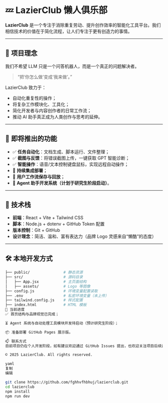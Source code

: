 # 💤 LazierClub 懒人俱乐部

**LazierClub** 是一个专注于消除重复劳动、提升创作效率的智能化工具平台。我们相信技术的价值在于简化流程，让人们专注于更有创造力的事情。

---

## 🧠 项目理念

我们不希望 LLM 只是一个问答机器人，而是一个真正的问题解决者。

> “把‘你怎么做’变成‘我来做’。”

LazierClub 致力于：
- 自动化重复性的操作；
- 将复杂工作模块化、工具化；
- 简化开发者与内容创作者的日常工作流；
- 推动 AI 助手真正成为人类创作与思考的延伸。

---

## 🚀 即将推出的功能

- ✅ **任务自动化**：文档生成、脚本运行、文件整理；
- ✅ **截图与反馈**：将错误截图上传，一键获取 GPT 智能诊断；
- ✅ **智能操作**：语音/文本控制键盘鼠标，实现远程自动操作；
- 🔄 **持续集成部署**；
- 🔐 **用户工作流保存与回放**；
- 🤖 **Agent 助手开发系统（计划于研究生阶段启动）**。

---

## 🧰 技术栈

- **前端**：React + Vite + Tailwind CSS
- **脚本**：Node.js + dotenv + GitHub Token 配置
- **版本控制**：Git + GitHub
- **设计理念**：简洁、温和、富有表达力（品牌 Logo 灵感来自“懒酷”的态度）

---

## 🛠️ 本地开发方式

```bash
├── public/               # 静态资源
├── src/                  # 源码目录
│   ├── App.jsx           # 主页面结构
│   ├── assets/           # Logo 等图像
├── config.js             # 环境变量配置读取
├── .env                  # 私密环境变量（未上传）
├── tailwind.config.js    # 样式配置
├── index.html            # HTML 模板
📌 当前进度
✅ 首页结构与品牌视觉已完成；

⏳ Agent 系统与自动处理工具模块开发待启动（预计研究生阶段）；

📦 准备部署 GitHub Pages 展示版。

📫 联系方式
目前项目仍在个人开发阶段，如有建议欢迎通过 GitHub Issues 提出，也欢迎关注项目后续进展。

© 2025 LazierClub. All rights reserved.

yaml
复制
编辑

git clone https://github.com/fghhvfhbhuj/lazierclub.git
cd lazierclub
npm install
npm run dev
